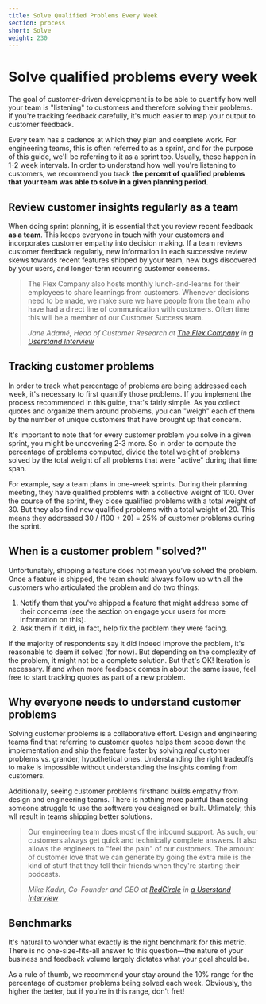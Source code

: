 ```yaml
---
title: Solve Qualified Problems Every Week
section: process
short: Solve
weight: 230
---
```


# Solve qualified problems every week

The goal of customer-driven development is to be able to quantify how well your team is "listening" to customers and therefore solving their problems. If you're tracking feedback carefully, it's much easier to map your output to customer feedback.

Every team has a cadence at which they plan and complete work. For engineering teams, this is often referred to as a sprint, and for the purpose of this guide, we'll be referring to it as a sprint too. Usually, these happen in 1-2 week intervals. In order to understand how well you're listening to customers, we recommend you track **the percent of qualified problems that your team was able to solve in a given planning period**.

## Review customer insights regularly as a team

When doing sprint planning, it is essential that you review recent feedback **as a team**. This keeps everyone in touch with your customers and incorporates customer empathy into decision making. If a team reviews customer feedback regularly, new information in each successive review skews towards recent features shipped by your team, new bugs discovered by your users, and longer-term recurring customer concerns.

> The Flex Company also hosts monthly lunch-and-learns for their employees to share learnings from customers. Whenever decisions need to be made, we make sure we have people from the team who have had a direct line of communication with customers. Often time this will be a member of our Customer Success team.
>
> _Jane Adamé, Head of Customer Research at [The Flex Company](https://flexfits.com/) in [a Userstand Interview](https://www.heraldhq.com/userstand/how-the-flex-company-balances-qualitative-and-quantitative-customer)_

## Tracking customer problems

In order to track what percentage of problems are being addressed each week, it's necessary to first quantify those problems. If you implement the process recommended in this guide, that's fairly simple. As you collect quotes and organize them around problems, you can "weigh" each of them by the number of unique customers that have brought up that concern.

It's important to note that for every customer problem you solve in a given sprint, you might be uncovering 2-3 more. So in order to compute the percentage of problems computed, divide the total weight of problems solved by the total weight of all problems that were "active" during that time span.

<div class="hint">
<p>For example, say a team plans in one-week sprints. During their planning meeting, they have qualified problems with a collective weight of 100. Over the course of the sprint, they close qualified problems with a total weight of 30. But they also find new qualified problems with a total weight of 20. This means they addressed 30 / (100 + 20) = 25% of customer problems during the sprint.
</p>
</div>

## When is a customer problem "solved?"

Unfortunately, shipping a feature does not mean you've solved the problem. Once a feature is shipped, the team should always follow up with all the customers who articulated the problem and do two things:

1. Notify them that you've shipped a feature that might address some of their concerns (see the section on engage your users for more information on this).
2. Ask them if it did, in fact, help fix the problem they were facing.

If the majority of respondents say it did indeed improve the problem, it's reasonable to deem it solved (for now). But depending on the complexity of the problem, it might not be a complete solution. But that's OK! Iteration is necessary. If and when more feedback comes in about the same issue, feel free to start tracking quotes as part of a new problem.

## Why everyone needs to understand customer problems

Solving customer problems is a collaborative effort. Design and engineering teams find that referring to customer quotes helps them scope down the implementation and ship the feature faster by solving _real_ customer problems vs. grander, hypothetical ones. Understanding the right tradeoffs to make is impossible without understanding the insights coming from customers.

Additionally, seeing customer problems firsthand builds empathy from design and engineering teams. There is nothing more painful than seeing someone struggle to use the software you designed or built. Utlimately, this wll result in teams shipping better solutions.

> Our engineering team does most of the inbound support. As such, our customers always get quick and technically complete answers. It also allows the engineers to "feel the pain" of our customers. The amount of customer love that we can generate by going the extra mile is the kind of stuff that they tell their friends when they're starting their podcasts.
>
> _Mike Kadin, Co-Founder and CEO at [RedCircle](https://redcircle.com) in [a Userstand Interview](https://www.heraldhq.com/userstand/how-redcircles-focus-on-customer-success-is-helping-it-grow-rapidly)_

## Benchmarks

It's natural to wonder what exactly is the right benchmark for this metric. There is no one-size-fits-all answer to this question—the nature of your business and feedback volume largely dictates what your goal should be.

As a rule of thumb, we recommend your stay around the 10% range for the percentage of customer problems being solved each week. Obviously, the higher the better, but if you're in this range, don't fret!
